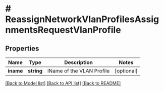 # # ReassignNetworkVlanProfilesAssignmentsRequestVlanProfile

## Properties

Name | Type | Description | Notes
------------ | ------------- | ------------- | -------------
**iname** | **string** | IName of the VLAN Profile | [optional]

[[Back to Model list]](../../README.md#models) [[Back to API list]](../../README.md#endpoints) [[Back to README]](../../README.md)
